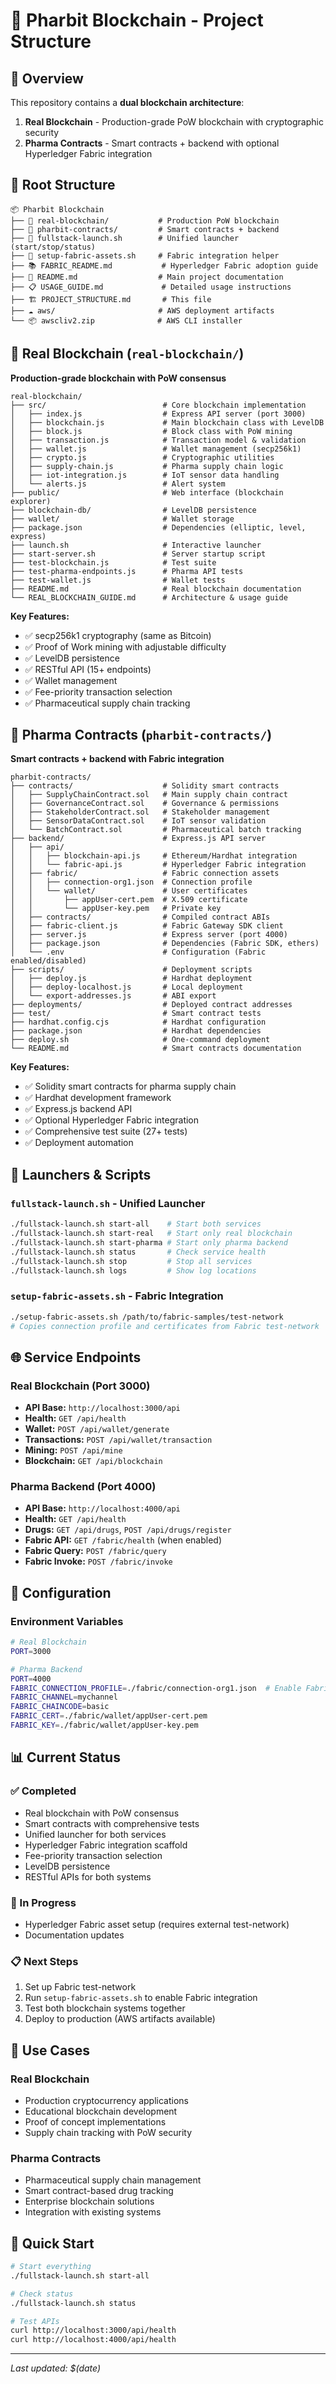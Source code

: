 # 📁 Pharbit Blockchain - Project Structure

## 🎯 Overview
This repository contains a **dual blockchain architecture**:
1. **Real Blockchain** - Production-grade PoW blockchain with cryptographic security
2. **Pharma Contracts** - Smart contracts + backend with optional Hyperledger Fabric integration

## 📂 Root Structure
```
📦 Pharbit Blockchain
├── 🔐 real-blockchain/           # Production PoW blockchain
├── 🧪 pharbit-contracts/         # Smart contracts + backend
├── 🚀 fullstack-launch.sh        # Unified launcher (start/stop/status)
├── 🔧 setup-fabric-assets.sh     # Fabric integration helper
├── 📚 FABRIC_README.md           # Hyperledger Fabric adoption guide
├── 📖 README.md                  # Main project documentation
├── 📋 USAGE_GUIDE.md             # Detailed usage instructions
├── 🏗️ PROJECT_STRUCTURE.md       # This file
├── ☁️ aws/                       # AWS deployment artifacts
└── 📦 awscliv2.zip              # AWS CLI installer
```

## 🔐 Real Blockchain (`real-blockchain/`)
**Production-grade blockchain with PoW consensus**

```
real-blockchain/
├── src/                          # Core blockchain implementation
│   ├── index.js                  # Express API server (port 3000)
│   ├── blockchain.js             # Main blockchain class with LevelDB
│   ├── block.js                  # Block class with PoW mining
│   ├── transaction.js            # Transaction model & validation
│   ├── wallet.js                 # Wallet management (secp256k1)
│   ├── crypto.js                 # Cryptographic utilities
│   ├── supply-chain.js           # Pharma supply chain logic
│   ├── iot-integration.js        # IoT sensor data handling
│   └── alerts.js                 # Alert system
├── public/                       # Web interface (blockchain explorer)
├── blockchain-db/                # LevelDB persistence
├── wallet/                       # Wallet storage
├── package.json                  # Dependencies (elliptic, level, express)
├── launch.sh                     # Interactive launcher
├── start-server.sh               # Server startup script
├── test-blockchain.js            # Test suite
├── test-pharma-endpoints.js      # Pharma API tests
├── test-wallet.js                # Wallet tests
├── README.md                     # Real blockchain documentation
└── REAL_BLOCKCHAIN_GUIDE.md      # Architecture & usage guide
```

**Key Features:**
- ✅ secp256k1 cryptography (same as Bitcoin)
- ✅ Proof of Work mining with adjustable difficulty
- ✅ LevelDB persistence
- ✅ RESTful API (15+ endpoints)
- ✅ Wallet management
- ✅ Fee-priority transaction selection
- ✅ Pharmaceutical supply chain tracking

## 🧪 Pharma Contracts (`pharbit-contracts/`)
**Smart contracts + backend with Fabric integration**

```
pharbit-contracts/
├── contracts/                    # Solidity smart contracts
│   ├── SupplyChainContract.sol   # Main supply chain contract
│   ├── GovernanceContract.sol    # Governance & permissions
│   ├── StakeholderContract.sol   # Stakeholder management
│   ├── SensorDataContract.sol    # IoT sensor validation
│   └── BatchContract.sol         # Pharmaceutical batch tracking
├── backend/                      # Express.js API server
│   ├── api/
│   │   ├── blockchain-api.js     # Ethereum/Hardhat integration
│   │   └── fabric-api.js         # Hyperledger Fabric integration
│   ├── fabric/                   # Fabric connection assets
│   │   ├── connection-org1.json  # Connection profile
│   │   └── wallet/               # User certificates
│   │       ├── appUser-cert.pem  # X.509 certificate
│   │       └── appUser-key.pem   # Private key
│   ├── contracts/                # Compiled contract ABIs
│   ├── fabric-client.js          # Fabric Gateway SDK client
│   ├── server.js                 # Express server (port 4000)
│   ├── package.json              # Dependencies (Fabric SDK, ethers)
│   └── .env                      # Configuration (Fabric enabled/disabled)
├── scripts/                      # Deployment scripts
│   ├── deploy.js                 # Hardhat deployment
│   ├── deploy-localhost.js       # Local deployment
│   └── export-addresses.js       # ABI export
├── deployments/                  # Deployed contract addresses
├── test/                         # Smart contract tests
├── hardhat.config.cjs            # Hardhat configuration
├── package.json                  # Hardhat dependencies
├── deploy.sh                     # One-command deployment
└── README.md                     # Smart contracts documentation
```

**Key Features:**
- ✅ Solidity smart contracts for pharma supply chain
- ✅ Hardhat development framework
- ✅ Express.js backend API
- ✅ Optional Hyperledger Fabric integration
- ✅ Comprehensive test suite (27+ tests)
- ✅ Deployment automation

## 🚀 Launchers & Scripts

### `fullstack-launch.sh` - Unified Launcher
```bash
./fullstack-launch.sh start-all    # Start both services
./fullstack-launch.sh start-real   # Start only real blockchain
./fullstack-launch.sh start-pharma # Start only pharma backend
./fullstack-launch.sh status       # Check service health
./fullstack-launch.sh stop         # Stop all services
./fullstack-launch.sh logs         # Show log locations
```

### `setup-fabric-assets.sh` - Fabric Integration
```bash
./setup-fabric-assets.sh /path/to/fabric-samples/test-network
# Copies connection profile and certificates from Fabric test-network
```

## 🌐 Service Endpoints

### Real Blockchain (Port 3000)
- **API Base:** `http://localhost:3000/api`
- **Health:** `GET /api/health`
- **Wallet:** `POST /api/wallet/generate`
- **Transactions:** `POST /api/wallet/transaction`
- **Mining:** `POST /api/mine`
- **Blockchain:** `GET /api/blockchain`

### Pharma Backend (Port 4000)
- **API Base:** `http://localhost:4000/api`
- **Health:** `GET /api/health`
- **Drugs:** `GET /api/drugs`, `POST /api/drugs/register`
- **Fabric API:** `GET /fabric/health` (when enabled)
- **Fabric Query:** `POST /fabric/query`
- **Fabric Invoke:** `POST /fabric/invoke`

## 🔧 Configuration

### Environment Variables
```bash
# Real Blockchain
PORT=3000

# Pharma Backend
PORT=4000
FABRIC_CONNECTION_PROFILE=./fabric/connection-org1.json  # Enable Fabric
FABRIC_CHANNEL=mychannel
FABRIC_CHAINCODE=basic
FABRIC_CERT=./fabric/wallet/appUser-cert.pem
FABRIC_KEY=./fabric/wallet/appUser-key.pem
```

## 📊 Current Status

### ✅ Completed
- Real blockchain with PoW consensus
- Smart contracts with comprehensive tests
- Unified launcher for both services
- Hyperledger Fabric integration scaffold
- Fee-priority transaction selection
- LevelDB persistence
- RESTful APIs for both systems

### 🔄 In Progress
- Hyperledger Fabric asset setup (requires external test-network)
- Documentation updates

### 📋 Next Steps
1. Set up Fabric test-network
2. Run `setup-fabric-assets.sh` to enable Fabric integration
3. Test both blockchain systems together
4. Deploy to production (AWS artifacts available)

## 🎯 Use Cases

### Real Blockchain
- Production cryptocurrency applications
- Educational blockchain development
- Proof of concept implementations
- Supply chain tracking with PoW security

### Pharma Contracts
- Pharmaceutical supply chain management
- Smart contract-based drug tracking
- Enterprise blockchain solutions
- Integration with existing systems

## 🚀 Quick Start
```bash
# Start everything
./fullstack-launch.sh start-all

# Check status
./fullstack-launch.sh status

# Test APIs
curl http://localhost:3000/api/health
curl http://localhost:4000/api/health
```

---
*Last updated: $(date)*